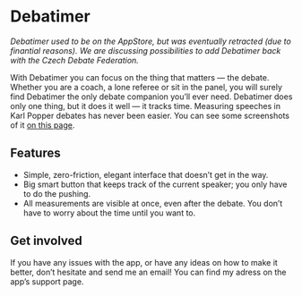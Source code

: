 # Debatimer

_Debatimer used to be on the AppStore, but was eventually retracted (due to finantial reasons). We are discussing possibilities to add Debatimer back with the Czech Debate Federation._

With Debatimer you can focus on the thing that matters — the debate. Whether you are a coach, a lone referee or sit in the panel, you will surely find Debatimer the only debate companion you’ll ever need.
Debatimer does only one thing, but it does it well — it tracks time. Measuring speeches in Karl Popper debates has never been easier. You can see some screenshots of it [on this page](https://appadvice.com/app/debatimer-timer-for-debates/1349483608).

## Features

- Simple, zero-friction, elegant interface that doesn’t get in the way.
- Big smart button that keeps track of the current speaker; you only have to do the pushing.
- All measurements are visible at once, even after the debate. You don’t have to worry about the time until you want to.

## Get involved

If you have any issues with the app, or have any ideas on how to make it better, don’t hesitate and send me an email! You can find my adress on the app’s support page.
